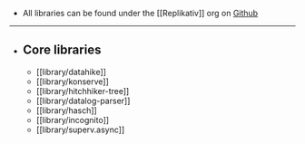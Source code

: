 - All libraries can be found under the [[Replikativ]] org on [Github](https://github.com/replikativ)
- ---
- ## Core libraries
    - [[library/datahike]]
    - [[library/konserve]]
    - [[library/hitchhiker-tree]]
    - [[library/datalog-parser]]
    - [[library/hasch]]
    - [[library/incognito]]
    - [[library/superv.async]]
